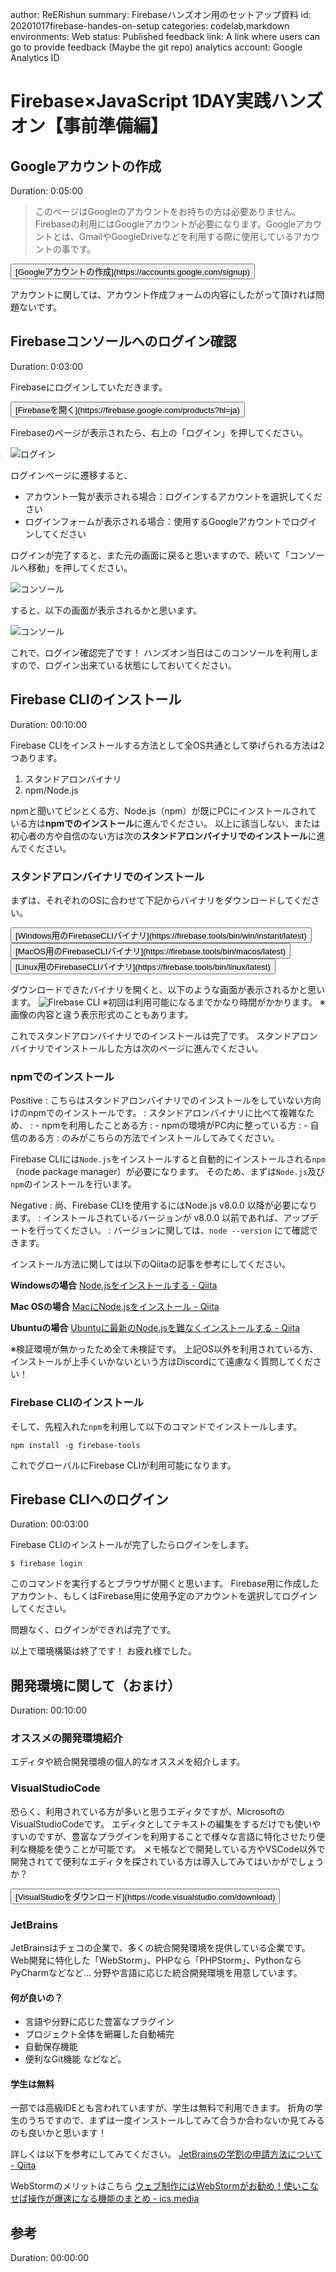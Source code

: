 author: ReERishun
summary: Firebaseハンズオン用のセットアップ資料
id: 20201017firebase-handes-on-setup
categories: codelab,markdown
environments: Web
status: Published
feedback link: A link where users can go to provide feedback (Maybe the git repo)
analytics account: Google Analytics ID

# Firebase×JavaScript 1DAY実践ハンズオン【事前準備編】

## Googleアカウントの作成
Duration: 0:05:00

> このページはGoogleのアカウントをお持ちの方は必要ありません。
Firebaseの利用にはGoogleアカウントが必要になります。Googleアカウントとは、GmailやGoogleDriveなどを利用する際に使用しているアカウントの事です。


<button>
[Googleアカウントの作成](https://accounts.google.com/signup)
</button>


アカウントに関しては、アカウント作成フォームの内容にしたがって頂ければ問題ないです。

## Firebaseコンソールへのログイン確認
Duration: 0:03:00

Firebaseにログインしていただきます。


<button>
  [Firebaseを開く](https://firebase.google.com/products?hl=ja)
</button>


Firebaseのページが表示されたら、右上の「ログイン」を押してください。

![ログイン](./img/firebase_login.png)

ログインページに遷移すると、

- アカウント一覧が表示される場合：ログインするアカウントを選択してください
- ログインフォームが表示される場合：使用するGoogleアカウントでログインしてください

ログインが完了すると、また元の画面に戻ると思いますので、続いて「コンソールへ移動」を押してください。

![コンソール](./img/firebase_console.png)

すると、以下の画面が表示されるかと思います。

![コンソール](./img/firebase_consoleopen.png)

これで、ログイン確認完了です！
ハンズオン当日はこのコンソールを利用しますので、ログイン出来ている状態にしておいてください。

## Firebase CLIのインストール
Duration: 00:10:00

Firebase CLIをインストールする方法として全OS共通として挙げられる方法は2つあります。

1. スタンドアロンバイナリ
2. npm/Node.js

npmと聞いてピンとくる方、Node.js（npm）が既にPCにインストールされている方は**npmでのインストール**に進んでください。
以上に該当しない、または初心者の方や自信のない方は次の**スタンドアロンバイナリでのインストール**に進んでください。

### スタンドアロンバイナリでのインストール

まずは、それぞれのOSに合わせて下記からバイナリをダウンロードしてください。

<button>
  [Windows用のFirebaseCLIバイナリ](https://firebase.tools/bin/win/instant/latest)
</button>

<button>
  [MacOS用のFirebaseCLIバイナリ](https://firebase.tools/bin/macos/latest)
</button>

<button>
  [Linux用のFirebaseCLIバイナリ](https://firebase.tools/bin/linux/latest)
</button>

ダウンロードできたバイナリを開くと、以下のような画面が表示されるかと思います。
![Firebase CLI](./img/firebasecli.png)
※初回は利用可能になるまでかなり時間がかかります。
※画像の内容と違う表示形式のこともあります。

これでスタンドアロンバイナリでのインストールは完了です。
スタンドアロンバイナリでインストールした方は次のページに進んでください。


### npmでのインストール
Positive
: こちらはスタンドアロンバイナリでのインストールをしていない方向けのnpmでのインストールです。
: スタンドアロンバイナリに比べて複雑なため、
: - npmを利用したことある方
: - npmの環境がPC内に整っている方
: - 自信のある方
: のみがこちらの方法でインストールしてみてください。

Firebase CLIには`Node.js`をインストールすると自動的にインストールされる`npm`（node package manager）が必要になります。
そのため、まずは`Node.js`及び`npm`のインストールを行います。

Negative
: 尚、Firebase CLIを使用するにはNode.js v8.0.0 以降が必要になります。
: インストールされているバージョンが v8.0.0 以前であれば、アップデートを行ってください。
: バージョンに関しては、`node --version` にて確認できます。

インストール方法に関しては以下のQiitaの記事を参考にしてください。

**Windowsの場合**
[Node.jsをインストールする - Qiita](https://qiita.com/sefoo0104/items/0653c935ea4a4db9dc2b)

**Mac OSの場合**
[MacにNode.jsをインストール - Qiita](https://qiita.com/kyosuke5_20/items/c5f68fc9d89b84c0df09)

**Ubuntuの場合**
[Ubuntuに最新のNode.jsを難なくインストールする - Qiita](https://qiita.com/seibe/items/36cef7df85fe2cefa3ea)

※検証環境が無かったため全て未検証です。
上記OS以外を利用されている方、インストールが上手くいかないという方はDiscordにて遠慮なく質問してください！

### Firebase CLIのインストール
そして、先程入れた`npm`を利用して以下のコマンドでインストールします。
```console
npm install -g firebase-tools
```
これでグローバルにFirebase CLIが利用可能になります。


## Firebase CLIへのログイン
Duration: 00:03:00

Firebase CLIのインストールが完了したらログインをします。

```console
$ firebase login
```

このコマンドを実行するとブラウザが開くと思います。
Firebase用に作成したアカウント、もしくはFirebase用に使用予定のアカウントを選択してログインしてください。

問題なく、ログインができれば完了です。

以上で環境構築は終了です！
お疲れ様でした。


## 開発環境に関して（おまけ）
Duration: 00:10:00

### オススメの開発環境紹介
エディタや統合開発環境の個人的なオススメを紹介します。

### VisualStudioCode

恐らく、利用されている方が多いと思うエディタですが、MicrosoftのVisualStudioCodeです。
エディタとしてテキストの編集をするだけでも使いやすいのですが、豊富なプラグインを利用することで様々な言語に特化させたり便利な機能を使うことが可能です。
メモ帳などで開発している方やVSCode以外で開発されてて便利なエディタを探されている方は導入してみてはいかがでしょうか？

<button>
  [VisualStudioをダウンロード](https://code.visualstudio.com/download)
</button>


### JetBrains

JetBrainsはチェコの企業で、多くの統合開発環境を提供している企業です。
Web開発に特化した「WebStorm」、PHPなら「PHPStorm」、PythonならPyCharmなどなど…
分野や言語に応じた統合開発環境を用意しています。

#### 何が良いの？
- 言語や分野に応じた豊富なプラグイン
- プロジェクト全体を網羅した自動補完
- 自動保存機能
- 便利なGit機能
などなど。

#### 学生は無料
一部では高級IDEとも言われていますが、学生は無料で利用できます。
折角の学生のうちですので、まずは一度インストールしてみて合うか合わないか見てみるのも良いかと思います！

詳しくは以下を参考にしてみてください。
[JetBrainsの学割の申請方法について - Qiita](https://qiita.com/tetrapod117/items/92f965cf1928739b70e4)

WebStormのメリットはこちら
[ウェブ制作にはWebStormがお勧め！使いこなせば操作が爆速になる機能のまとめ - ics.media](https://ics.media/entry/11642/)


## 参考
Duration: 00:00:00
